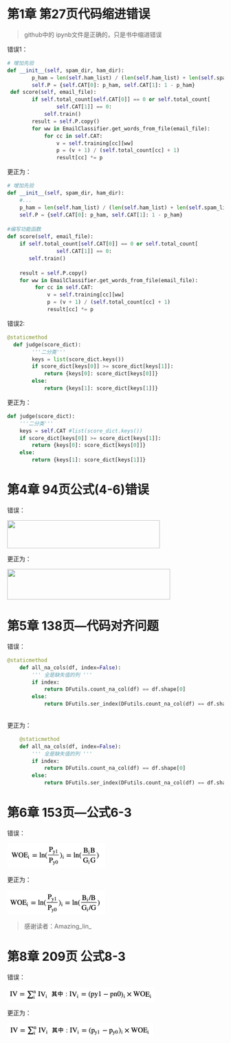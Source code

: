 # 第1章 第27页代码缩进错误
> github中的 ipynb文件是正确的，只是书中缩进错误


错误1：

```python
# 增加先验
def __init__(self, spam_dir, ham_dir):
        p_ham = len(self.ham_list) / (len(self.ham_list) + len(self.spam_list))
        self.P = {self.CAT[0]: p_ham, self.CAT[1]: 1 - p_ham}
 def score(self, email_file):
        if self.total_count[self.CAT[0]] == 0 or self.total_count[
                self.CAT[1]] == 0:
            self.train()
        result = self.P.copy()
        for ww in EmailClassifier.get_words_from_file(email_file):
            for cc in self.CAT:
                v = self.training[cc][ww]
                p = (v + 1) / (self.total_count[cc] + 1)
                result[cc] *= p
```

更正为：

```python
# 增加先验
def __init__(self, spam_dir, ham_dir):
    #...
    p_ham = len(self.ham_list) / (len(self.ham_list) + len(self.spam_list))
    self.P = {self.CAT[0]: p_ham, self.CAT[1]: 1 - p_ham}

#编写功能函数
def score(self, email_file):
    if self.total_count[self.CAT[0]] == 0 or self.total_count[
                self.CAT[1]] == 0:
       self.train()

    result = self.P.copy()
    for ww in EmailClassifier.get_words_from_file(email_file):
         for cc in self.CAT:
             v = self.training[cc][ww]
             p = (v + 1) / (self.total_count[cc] + 1)
             result[cc] *= p
```

错误2:
```python 
@staticmethod  
  def judge(score_dict):
        '''二分类'''
        keys = list(score_dict.keys())
        if score_dict[keys[0]] >= score_dict[keys[1]]:
            return {keys[0]: score_dict[keys[0]]}
        else:
            return {keys[1]: score_dict[keys[1]]}
```

更正为：

```python   
def judge(score_dict):
    '''二分类'''
    keys = self.CAT #list(score_dict.keys())
    if score_dict[keys[0]] >= score_dict[keys[1]]:
        return {keys[0]: score_dict[keys[0]]}
    else:
        return {keys[1]: score_dict[keys[1]]}
```

# 第4章 94页公式(4-6)错误



错误：

<img src="./imgs/e1.png" width = "355" height = "65" alt="" align=center />


更正为：

<img src="./imgs/r1.png" width = "379" height = "71" alt="" align=center />



# 第5章 138页—代码对齐问题



错误：

```python
@staticmethod
    def all_na_cols(df, index=False):
        ''' 全是缺失值的列 ''' 
        if index:
            return DFutils.count_na_col(df) == df.shape[0]
        else:
            return DFutils.ser_index(DFutils.count_na_col(df) == df.shape[0])
      
```

更正为：

```python
    @staticmethod
    def all_na_cols(df, index=False):
        ''' 全是缺失值的列 ''' 
        if index:
            return DFutils.count_na_col(df) == df.shape[0]
        else:
            return DFutils.ser_index(DFutils.count_na_col(df) == df.shape[0])
```



# 第6章 153页—公式6-3

错误：

<img src="./imgs/e3.png" style="zoom:50%;" />



更正为：



<img src="./imgs/r3.png" style="zoom:50%;" />

> 感谢读者：Amazing_lin_



# 第8章 209页 公式8-3

错误：

<img src="./imgs/e2.jpg " style="zoom:50%;" align=center />

更正为：

<img src="./imgs/r2.jpg"  style="zoom:50%;" align=center />

